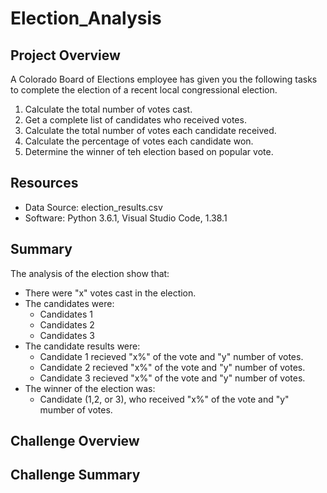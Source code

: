 # Election_Analysis

## Project Overview
A Colorado Board of Elections employee has given you the following tasks to complete the election of a recent local congressional election.

1. Calculate the total number of votes cast.
2. Get a complete list of candidates who received votes.
3. Calculate the total number of votes each candidate received.
4. Calculate the percentage of votes each candidate won.
5. Determine the winner of teh election based on popular vote.

## Resources
- Data Source: election_results.csv
- Software: Python 3.6.1, Visual Studio Code, 1.38.1

## Summary
The analysis of the election show that:
- There were "x" votes cast in the election.
- The candidates were:
    - Candidates 1
    - Candidates 2
    - Candidates 3
- The candidate results were:
    - Candidate 1 recieved "x%" of the vote and "y" number of votes.
    - Candidate 2 recieved "x%" of the vote and "y" number of votes.
    - Candidate 3 recieved "x%" of the vote and "y" number of votes.
- The winner of the election was:
    - Candidate (1,2, or 3), who received "x%" of the vote and "y" mumber of votes.
 
 ## Challenge Overview
 
 ## Challenge Summary

